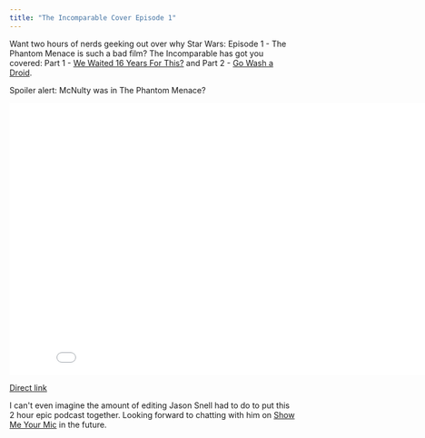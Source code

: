 ```yaml
---
title: "The Incomparable Cover Episode 1"
---
```

<p>Want two hours of nerds geeking out over why Star Wars: Episode 1 - The Phantom Menace is such a bad film? The Incomparable has got you covered: Part 1 - <a href="http://5by5.tv/incomparable/136">We Waited 16 Years For This?</a> and Part 2 - <a href="http://5by5.tv/incomparable/137">Go Wash a Droid</a>.</p>
<p>Spoiler alert: McNulty was in The Phantom Menace?</p>
<p><iframe width="853" height="480" src="//www.youtube.com/embed/KqSGFaBI9PM?rel=0" frameborder="0" allowfullscreen></iframe></p>
<p><a href="http://youtu.be/KqSGFaBI9PM">Direct link</a></p>
<p>I can't even imagine the amount of editing Jason Snell had to do to put this 2 hour epic podcast together. Looking forward to chatting with him on <a href="http://www.ssktn.com/category/smym/">Show Me Your Mic</a> in the future.</p>
